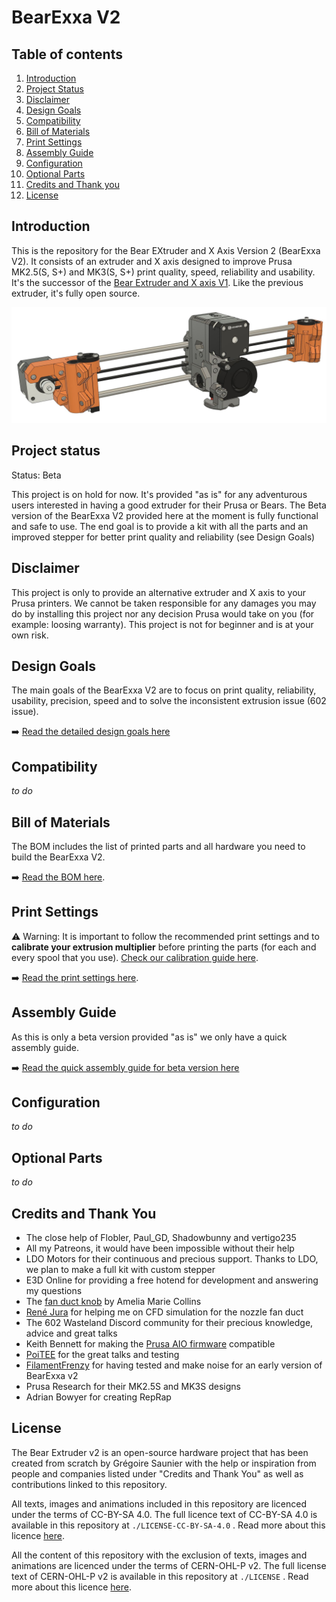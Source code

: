 # BearExxa V2

## Table of contents
  1. [Introduction](#introduction)
  1. [Project Status](#project-status)
  1. [Disclaimer](#disclaimer)
  1. [Design Goals](#design-goals)
  1. [Compatibility](#compatibility)
  1. [Bill of Materials](#bill-of-materials)
  1. [Print Settings](#print-settings)
  1. [Assembly Guide](#assembly-guide)
  1. [Configuration](#configuration)
  1. [Optional Parts](#optional-parts)
  1. [Credits and Thank you](#credits-and-thank-you)
  1. [License](#license)

## Introduction 

This is the repository for the Bear EXtruder and X Axis Version 2 (BearExxa V2). It consists of an extruder and X axis designed to improve Prusa MK2.5(S, S+) and MK3(S, S+) print quality, speed, reliability and usability. It's the successor of the [Bear Extruder and X axis V1](https://github.com/gregsaun/bear_extruder_and_x_axis). Like the previous extruder, it's fully open source.

![BearExxa V2 CAD assemnly](extra/images/assembly_01.jpg)

## Project status

Status: Beta

This project is on hold for now. It's provided "as is" for any adventurous users interested in having a good extruder for their Prusa or Bears. The Beta version of the BearExxa V2 provided here at the moment is fully functional and safe to use. The end goal is to provide a kit with all the parts and an improved stepper for better print quality and reliability (see Design Goals)

## Disclaimer

This project is only to provide an alternative extruder and X axis to your Prusa printers. We cannot be taken responsible for any damages you may do by installing this project nor any decision Prusa would take on you (for example: loosing warranty). This project is not for beginner and is at your own risk.

## Design Goals

The main goals of the BearExxa V2 are to focus on print quality, reliability, usability, precision, speed and to solve the inconsistent extrusion issue (602 issue).
 
:arrow_right: [Read the detailed design goals here](doc/design_goals.md)

## Compatibility

*to do*

## Bill of Materials

The BOM includes the list of printed parts and all hardware you need to build the BearExxa V2.

:arrow_right: [Read the BOM here](doc/bom.md).

## Print Settings

:warning: Warning: It is important to follow the recommended print settings and to **calibrate your extrusion multiplier** before printing the parts (for each and every spool that you use). [Check our calibration guide here](https://guides.bear-lab.com/Guide/Extrusion+multiplier+and+filament+diameter/8).

:arrow_right: [Read the print settings here](doc/print_settings.md).


## Assembly Guide

As this is only a beta version provided "as is" we only have a quick assembly guide.

:arrow_right: [Read the quick assembly guide for beta version here](doc/quick_assembly_guide/README.md)

## Configuration

*to do*

## Optional Parts

*to do*

## Credits and Thank You

- The close help of Flobler, Paul_GD, Shadowbunny and vertigo235
- All my Patreons, it would have been impossible without their help
- LDO Motors for their continuous and precious support. Thanks to LDO, we plan to make a full kit with custom stepper
- E3D Online for providing a free hotend for development and answering my questions
- The [fan duct knob](https://www.printables.com/model/113157-bear-extruder-v1-fan-duct-knob) by Amelia Marie Collins
- [René Jura](https://rene-jurack.de) for helping me on CFD simulation for the nozzle fan duct
- The 602 Wasteland Discord community for their precious knowledge, advice and great talks
- Keith Bennett for making the [Prusa AIO firmware](https://github.com/thisiskeithb/PrusaAIO) compatible
- [PoiTEE](https://x.com/PoiTEE) for the great talks and testing
- [FilamentFrenzy](https://x.com/FilamentFrenzy) for having tested and make noise for an early version of BearExxa v2
- Prusa Research for their MK2.5S and MK3S designs
- Adrian Bowyer for creating RepRap

## License

The Bear Extruder v2 is an open-source hardware project that has been created from scratch by Grégoire Saunier with the help or inspiration from people and companies listed under "Credits and Thank You" as well as contributions linked to this repository.

All texts, images and animations included in this repository are licenced under the terms of CC-BY-SA 4.0. The full licence text of CC-BY-SA 4.0 is available in this repository at `./LICENSE-CC-BY-SA-4.0` . Read more about this licence [here](https://creativecommons.org/licenses/by-sa/4.0/).

All the content of this repository with the exclusion of texts, images and animations are licenced under the terms of CERN-OHL-P v2. The full license text of CERN-OHL-P v2 is available in this repository at `./LICENSE` . Read more about this licence [here](https://cern-ohl.web.cern.ch/).